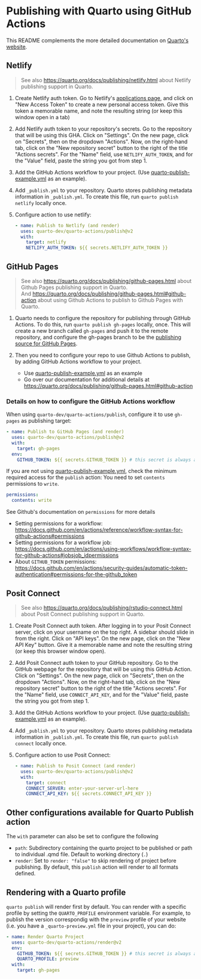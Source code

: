 
# Publishing with Quarto using GitHub Actions

This README complements the more detailed documentation on [Quarto's website](https://quarto.org/docs/publishing/).

## Netlify 

> See also <https://quarto.org/docs/publishing/netlify.html> about Netlify publishing support in Quarto.

1. Create Netlify auth token. Go to Netlify's [applications page](https://app.netlify.com/user/applications), and click on "New Access Token" to create a new personal access token.
Give this token a memorable name, and note the resulting string (or keep this window open in a tab)

2. Add Netlify auth token to your repository's secrets. Go to the repository that will be using this GHA. Click on "Settings". On the new page, click on "Secrets", then on the dropdown "Actions". Now, on the right-hand tab, click on the "New repository secret" button to the right of the title "Actions secrets". For the "Name" field, use `NETLIFY_AUTH_TOKEN`, and for the "Value" field, paste the string you got from step 1.

3. Add the GitHub Actions workflow to your project. (Use [quarto-publish-example.yml](../examples/quarto-publish-example.yml) as an example).

4. Add `_publish.yml` to your repository. Quarto stores publishing metadata information in `_publish.yml`. To create this file, run `quarto publish netlify` locally once.

5. Configure action to use netlify:
   
   ```yaml
   - name: Publish to Netlify (and render)
     uses: quarto-dev/quarto-actions/publish@v2
     with:
       target: netlify
       NETLIFY_AUTH_TOKEN: ${{ secrets.NETLIFY_AUTH_TOKEN }}
   ```

## GitHub Pages

> See also <https://quarto.org/docs/publishing/github-pages.html> about Github Pages publishing support in Quarto.  
> And <https://quarto.org/docs/publishing/github-pages.html#github-action> about using Github Actions to publish to Github Pages with Quarto.

1. Quarto needs to configure the repository for publishing through GitHub Actions. To do this, run `quarto publish gh-pages` locally, once. This will create a new branch called `gh-pages` and push it to the remote repository, and configure the gh-pages branch to be the [publishing source for GitHub Pages](https://quarto.org/docs/publishing/github-pages.html#source-branch).

2. Then you need to configure your repo to use Github Actions to publish, by adding GitHub Actions workflow to your project.
   - Use [quarto-publish-example.yml](../examples/quarto-publish-example.yml) as an example
   - Go over our documentation for additional details at <https://quarto.org/docs/publishing/github-pages.html#github-action>

### Details on how to configure the GitHub Actions workflow

When using `quarto-dev/quarto-actions/publish`, configure it to use `gh-pages` as publishing target:

```yaml
- name: Publish to GitHub Pages (and render)
  uses: quarto-dev/quarto-actions/publish@v2
  with:
    target: gh-pages
  env:
    GITHUB_TOKEN: ${{ secrets.GITHUB_TOKEN }} # this secret is always available for github actions
```

If you are not using [quarto-publish-example.yml](../examples/quarto-publish-example.yml), check the minimum required access for the `publish` action: You need to set `contents` permissions to `write`.

```yaml
permissions:
  contents: write
```

See Github's documentation on `permissions` for more details
- Setting permissions for a workflow: https://docs.github.com/en/actions/reference/workflow-syntax-for-github-actions#permissions
- Setting permissions for a workflow job: https://docs.github.com/en/actions/using-workflows/workflow-syntax-for-github-actions#jobsjob_idpermissions
- About `GITHUB_TOKEN` permissions: https://docs.github.com/en/actions/security-guides/automatic-token-authentication#permissions-for-the-github_token


## Posit Connect

> See also <https://quarto.org/docs/publishing/rstudio-connect.html> about Posit Connect publishing support in Quarto.  

1. Create Posit Connect auth token.  After logging in to your Posit Connect server, click on your username on the top right. A sidebar should slide in from the right. Click on "API keys". On the new page, click on the "New API Key" button. Give it a memorable name and note the resulting string (or keep this browser window open).

2. Add Posit Connect auth token to your GitHub repository. Go to the GitHub webpage for the repository that will be using this GitHub Action. Click on "Settings". On the new page, click on "Secrets", then on the dropdown "Actions". Now, on the right-hand tab, click on the "New repository secret" button to the right of the title "Actions secrets". For the "Name" field, use `CONNECT_API_KEY`, and for the "Value" field, paste the string you got from step 1.

3. Add the GitHub Actions workflow to your project. (Use [quarto-publish-example.yml](../examples/quarto-publish-example.yml) as an example).

4. Add `_publish.yml` to your repository. Quarto stores publishing metadata information in `_publish.yml`. To create this file, run `quarto publish connect` locally once.

5. Configure action to use Posit Connect:

   ```yaml
   - name: Publish to Posit Connect (and render)
     uses: quarto-dev/quarto-actions/publish@v2
     with:
       target: connect
       CONNECT_SERVER: enter-your-server-url-here
       CONNECT_API_KEY: ${{ secrets.CONNECT_API_KEY }} 
   ```

## Other configurations available for Quarto Publish action

The `with` parameter can also be set to configure the following

* `path`: Subdirectory containing the quarto project to be published or path to individual .qmd file. Default to working directory (`.`)
* `render`: Set to `render: "false"` to skip rendering of project before publishing. By default, this `publish` action will render to all formats defined.

## Rendering with a Quarto profile

`quarto publish` will render first by default. You can render with a specific profile by setting the `QUARTO_PROFILE` environment variable. For example, to publish the version correspondig with the `preview` profile of your website (i.e. you have a `_quarto-preview.yml` file in your project), you can do:

```yaml
- name: Render Quarto Project
  uses: quarto-dev/quarto-actions/render@v2
  env:
    GITHUB_TOKEN: ${{ secrets.GITHUB_TOKEN }} # this secret is always available for github actions
    QUARTO_PROFILE: preview
  with:
    target: gh-pages
```
